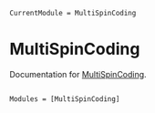 ```@meta
CurrentModule = MultiSpinCoding
```

# MultiSpinCoding

Documentation for [MultiSpinCoding](https://github.com/ArrogantGao/MultiSpinCoding.jl).

```@index
```

```@autodocs
Modules = [MultiSpinCoding]
```
